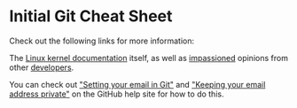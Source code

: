 # Initial Git Cheat Sheet

Check out the following links for more information:

The [Linux kernel documentation](https://git.kernel.org/pub/scm/linux/kernel/git/torvalds/linux.git/tree/Documentation/process/submitting-patches.rst?id=HEAD) itself, as well as [impassioned](http://stopwritingramblingcommitmessages.com/) opinions from other [developers](https://robots.thoughtbot.com/5-useful-tips-for-a-better-commit-message). 

You can check out ["Setting your email in Git"](https://help.github.com/articles/setting-your-email-in-git/) and ["Keeping your email address private"](https://help.github.com/articles/keeping-your-email-address-private/) on the GitHub help site for how to do this.

